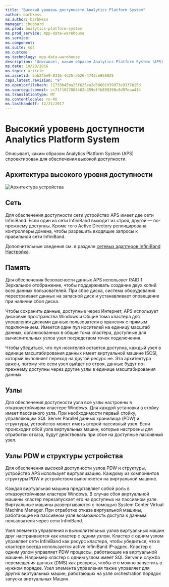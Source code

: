 ```yaml
---
title: "Высокий уровень доступности Analytics Platform System"
author: barbkess
ms.author: barbkess
manager: jhubbard
ms.prod: analytics-platform-system
ms.prod_service: mpp-data-warehouse
ms.service: 
ms.component: 
ms.suite: sql
ms.custom: 
ms.technology: mpp-data-warehouse
description: "Описывает, каким образом Analytics Platform System (APS) спроектирован для обеспечения высокой доступности."
ms.date: 10/20/2016
ms.topic: article
ms.assetid: 5ab245e9-0316-4d25-a626-4745ce856925
caps.latest.revision: "9"
ms.openlocfilehash: 11733b45ba25f625ea2d3d601939973e9137b15d
ms.sourcegitcommit: cc71f1027884462c359effb898390c8d97eaa414
ms.translationtype: MT
ms.contentlocale: ru-RU
ms.lasthandoff: 12/21/2017
---
```

# <a name="analytics-platform-system-high-availability"></a>Высокий уровень доступности Analytics Platform System
Описывает, каким образом Analytics Platform System (APS) спроектирован для обеспечения высокой доступности.  
  
## <a name="high-availability-architecture"></a>Архитектура высокого уровня доступности  
![Архитектура устройства](media/appliance-architecture.png "архитектура устройства")  
  
## <a name="network"></a>Сеть  
Для обеспечения доступности сети устройство APS имеет две сети InfiniBand. Если один из сети InfiniBand выходит из строя, другой — по-прежнему доступны. Кроме того Active Directory реплицирована контроллеры домена, чтобы разрешить входящие запросы к правильной сети InfiniBand.  
  
Дополнительные сведения см. в разделе [сетевых адаптеров InfiniBand Настройка](configure-infiniband-network-adapters.md).  
  
## <a name="storage"></a>Память  
Для обеспечения безопасности данных APS использует RAID 1 Зеркальное отображение, чтобы поддерживать создание двух копий всех данных пользователей. При сбое диска, система оборудования перестраивает данных на запасной диск и устанавливает оповещение при наличии сбоя диска.  
  
Чтобы сохранить данные, доступные через Интернет, APS использует дисковые пространства Windows и Общие тома кластера для управления дисками данных пользователя в хранения с прямым подключением. Имеется один пул носителей на единицу масштаб данных, организованных в общие тома кластера, доступные для вычислительных узлов узел посредством точек подключения.  
  
Чтобы убедиться, что пул носителей остается доступна, каждый узел в единице масштабирования данных имеет виртуальной машине ISCSI, который выполняет переход на другой ресурс не. Эта архитектура важен, потому что если узел выйдет из строя, данные будут по-прежнему доступны через другие узлы в единице масштабирования данных.  
  
## <a name="hosts"></a>Узлы  
Для обеспечения доступности узла все узлы настроены в отказоустойчивом кластере Windows. Для каждой установки в стойку имеет пассивного узла. При необходимости первый стойку, управляющим SQL Server Parallel данных хранилища (PDW) и структуры, устройство может иметь второй пассивный узел. Если происходит сбой узла виртуальных машин, которые настроены для отработки отказа, будут действовать при сбое на доступные пассивный узел.  
  
## <a name="pdw-nodes-and-appliance-fabric"></a>Узлы PDW и структуры устройства  
Для обеспечения высокой доступности узлов PDW и структуры, устройство APS использует виртуализацию. Каждому из компонентов структуры PDW и устройством выполняется на виртуальной машине.  
  
Каждая виртуальная машина представляет собой роль в отказоустойчивом кластере Windows. В случае сбоя виртуальной машины кластер перезапускает его на доступных на пассивном узле. Виртуальные машины развертываются с помощью System Center Virtual Machine Manager. При отработке отказа виртуальной машины, работающие на пассивном узле возможность доступа к данным пользователя через сети InfiniBand.  
  
Узел элемента управления и вычислительных узлов виртуальных машин друг настраиваются как кластер с одним узлом. Кластер с одним узлом управляет сети InfiniBand как ресурс кластера, чтобы убедиться, что в кластере всегда используется active InfiniBand IP-адрес. Кластер с одним узлом управляет PDW процессы, работающие на виртуальной машине. Например кластер с одним узлом имеет SQL Server и служба перемещения данных (DMS) как ресурсы, чтобы его можно запустить в нужном порядке. Узел элемента управления также управляет для других виртуальных машин, работающих на узле orchestration порядок запуска виртуальных Машин.  
  
